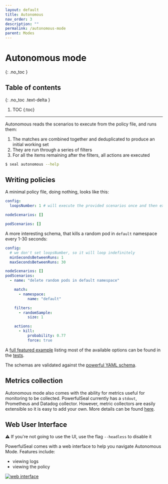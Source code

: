 ```yaml
---
layout: default
title: Autonomous
nav_order: 3
description: ""
permalink: /autonomous-mode
parent: Modes
---
```


# Autonomous mode
{: .no_toc }

## Table of contents
{: .no_toc .text-delta }

1. TOC
{:toc}

---

Autonomous reads the scenarios to execute from the policy file, and runs them:

1. The matches are combined together and deduplicated to produce an initial working set
2. They are run through a series of filters
3. For all the items remaining after the filters, all actions are executed

```sh
$ seal autonomous --help
```

## Writing policies

A minimal policy file, doing nothing, looks like this:

```yaml
config:
  loopsNumber: 1 # will execute the provided scenarios once and then exit

nodeScenarios: []

podScenarios: [] 
```

A more interesting schema, that kills a random pod in `default` namespace every 1-30 seconds:

```yaml
config:
  # we don't set loopsNumber, so it will loop indefinitely
  minSecondsBetweenRuns: 1
  maxSecondsBetweenRuns: 30

nodeScenarios: []
podScenarios:
  - name: "delete random pods in default namespace"

    match:
      - namespace:
          name: "default"

    filters:
      - randomSample:
          size: 1

    actions:
      - kill:
          probability: 0.77
          force: true
```

A [full featured example](https://github.com/bloomberg/powerfulseal/blob/master/tests/policy/example_config.yml) listing most of the available options can be found in the [tests](https://github.com/bloomberg/powerfulseal/tree/master/tests/policy).

The schemas are validated against the [powerful YAML schema](https://github.com/bloomberg/powerfulseal/blob/master/powerfulseal/policy/ps-schema.yaml).


## Metrics collection

Autonomous mode also comes with the ability for metrics useful for monitoring to be collected. PowerfulSeal currently has a `stdout`, Prometheus and Datadog collector. However, metric collectors are easily extensible so it is easy to add your own. More details can be found [here](./in-depth-topics#metric-collection).


## Web User Interface

⚠️ If you're not going to use the UI, use the flag `--headless` to disable it

PowerfulSeal comes with a web interface to help you navigate Autonomous Mode. Features include:

- viewing logs
- viewing the policy


[![web interface](./media/web.png)](https://github.com/bloomberg/powerfulseal/blob/master/media/web.png)

